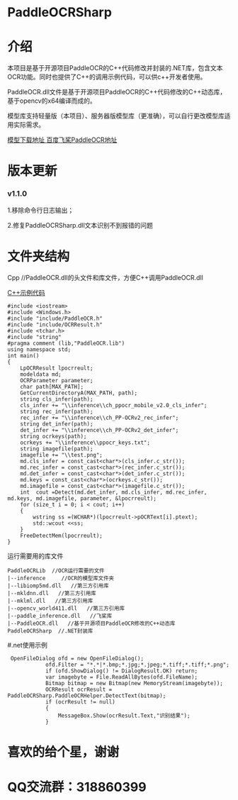 # PaddleOCRSharp

# 介绍
本项目是基于开源项目PaddleOCR的C++代码修改并封装的.NET库，包含文本OCR功能。同时也提供了C++的调用示例代码，可以供c++开发者使用。

PaddleOCR.dll文件是基于开源项目PaddleOCR的C++代码修改的C++动态库，基于opencv的x64编译而成的。


模型库支持轻量版（本项目）、服务器版模型库（更准确），可以自行更改模型库适用实际需求。

[模型下载地址 百度飞桨PaddleOCR地址](https://gitee.com/paddlepaddle/PaddleOCR)
 

# 版本更新
### v1.1.0

1.移除命令行日志输出；

2.修复PaddleOCRSharp.dll文本识别不到报错的问题


# 文件夹结构
Cpp //PaddleOCR.dll的头文件和库文件，方便C++调用PaddleOCR.dll

[C++示例代码](https://gitee.com/raoyutian/paddle-ocrsharp/blob/master/Cpp/PaddleOCRCppDemo.cpp)

```
#include <iostream>
#include <Windows.h>
#include "include/PaddleOCR.h"
#include "include/OCRResult.h"
#include <tchar.h>
#include "string"
#pragma comment (lib,"PaddleOCR.lib")
using namespace std;
int main()
{
	LpOCRResult lpocrreult;
	modeldata md;
	OCRParameter parameter;
	char path[MAX_PATH];
	GetCurrentDirectoryA(MAX_PATH, path);
	string cls_infer(path);
	cls_infer += "\\inference\\ch_ppocr_mobile_v2.0_cls_infer";
	string rec_infer(path);
	rec_infer += "\\inference\\ch_PP-OCRv2_rec_infer";
	string det_infer(path);
	det_infer += "\\inference\\ch_PP-OCRv2_det_infer";
	string ocrkeys(path);
	ocrkeys += "\\inference\\ppocr_keys.txt";
	string imagefile(path);
	imagefile += "\\test.png";
	md.cls_infer = const_cast<char*>(cls_infer.c_str());
	md.rec_infer = const_cast<char*>(rec_infer.c_str());
	md.det_infer = const_cast<char*>(det_infer.c_str());
	md.keys = const_cast<char*>(ocrkeys.c_str());
	md.imagefile = const_cast<char*>(imagefile.c_str());
	int  cout =Detect(md.det_infer, md.cls_infer, md.rec_infer, md.keys, md.imagefile, parameter, &lpocrreult);
	for (size_t i = 0; i < cout; i++)
	{
		wstring ss =(WCHAR*)(lpocrreult->pOCRText[i].ptext);
		std::wcout <<ss;
	}
	FreeDetectMem(lpocrreult);
}

```

运行需要用的库文件



```
PaddleOCRLib  //OCR运行需要的文件
|--inference     //OCR的模型库文件夹
|--libiomp5md.dll   //第三方引用库
|--mkldnn.dll   //第三方引用库
|--mklml.dll   //第三方引用库
|--opencv_world411.dll   //第三方引用库
|--paddle_inference.dll   //飞桨库
|--PaddleOCR.dll   //基于开源项目PaddleOCR修改的C++动态库
PaddleOCRSharp  //.NET封装库
```

#.net使用示例
```
 OpenFileDialog ofd = new OpenFileDialog();
            ofd.Filter = "*.*|*.bmp;*.jpg;*.jpeg;*.tiff;*.tiff;*.png";
            if (ofd.ShowDialog() != DialogResult.OK) return;
            var imagebyte = File.ReadAllBytes(ofd.FileName);
            Bitmap bitmap = new Bitmap(new MemoryStream(imagebyte));
            OCRResult ocrResult = PaddleOCRSharp.PaddleOCRHelper.DetectText(bitmap);
            if (ocrResult != null)
            {
                MessageBox.Show(ocrResult.Text,"识别结果");
            }
```

# 喜欢的给个星，谢谢
# QQ交流群：318860399
 

